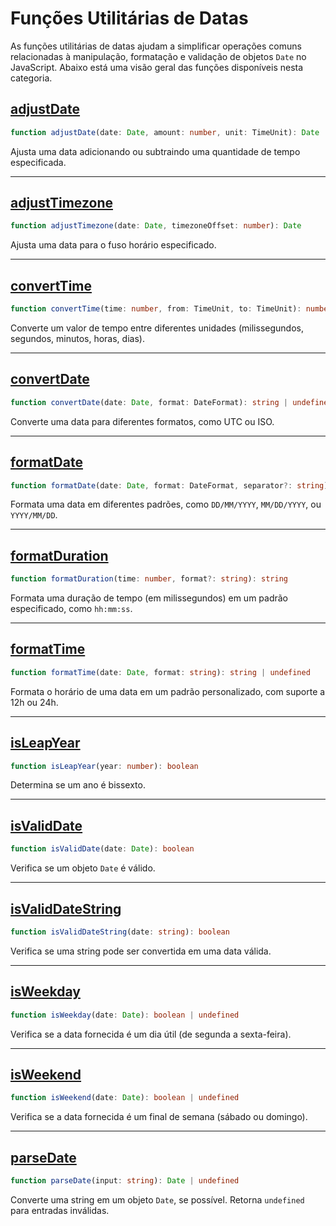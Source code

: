 # Funções Utilitárias de Datas

As funções utilitárias de datas ajudam a simplificar operações comuns relacionadas à manipulação, formatação e validação de objetos `Date` no JavaScript. Abaixo está uma visão geral das funções disponíveis nesta categoria.

## [adjustDate](./adjustDate.md)
```typescript
function adjustDate(date: Date, amount: number, unit: TimeUnit): Date
```
Ajusta uma data adicionando ou subtraindo uma quantidade de tempo especificada.

---

## [adjustTimezone](./adjustTimezone.md)
```typescript
function adjustTimezone(date: Date, timezoneOffset: number): Date
```
Ajusta uma data para o fuso horário especificado.

---

## [convertTime](./convertTime.md)
```typescript
function convertTime(time: number, from: TimeUnit, to: TimeUnit): number
```
Converte um valor de tempo entre diferentes unidades (milissegundos, segundos, minutos, horas, dias).

---

## [convertDate](./convertDate.md)
```typescript
function convertDate(date: Date, format: DateFormat): string | undefined
```
Converte uma data para diferentes formatos, como UTC ou ISO.

---

## [formatDate](./formatDate.md)
```typescript
function formatDate(date: Date, format: DateFormat, separator?: string): string | undefined
```
Formata uma data em diferentes padrões, como `DD/MM/YYYY`, `MM/DD/YYYY`, ou `YYYY/MM/DD`.

---

## [formatDuration](./formatDuration.md)
```typescript
function formatDuration(time: number, format?: string): string
```
Formata uma duração de tempo (em milissegundos) em um padrão especificado, como `hh:mm:ss`.

---

## [formatTime](./formatTime.md)
```typescript
function formatTime(date: Date, format: string): string | undefined
```
Formata o horário de uma data em um padrão personalizado, com suporte a 12h ou 24h.

---

## [isLeapYear](./isLeapYear.md)
```typescript
function isLeapYear(year: number): boolean
```
Determina se um ano é bissexto.

---

## [isValidDate](./isValidDate.md)
```typescript
function isValidDate(date: Date): boolean
```
Verifica se um objeto `Date` é válido.

---

## [isValidDateString](./isValidDateString.md)
```typescript
function isValidDateString(date: string): boolean
```
Verifica se uma string pode ser convertida em uma data válida.

---

## [isWeekday](./isWeekday.md)
```typescript
function isWeekday(date: Date): boolean | undefined
```
Verifica se a data fornecida é um dia útil (de segunda a sexta-feira).

---

## [isWeekend](./isWeekend.md)
```typescript
function isWeekend(date: Date): boolean | undefined
```
Verifica se a data fornecida é um final de semana (sábado ou domingo).

---

## [parseDate](./parseDate.md)
```typescript
function parseDate(input: string): Date | undefined
```
Converte uma string em um objeto `Date`, se possível. Retorna `undefined` para entradas inválidas.